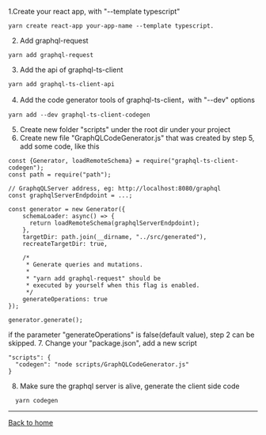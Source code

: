 1.Create your react app, with "--template typescript"
```
yarn create react-app your-app-name --template typescript.
```
2. Add graphql-request
```
yarn add graphql-request
```
3. Add the api of graphql-ts-client

```
yarn add graphql-ts-client-api
```
4. Add the code generator tools of graphql-ts-client，with "--dev" options

```
yarn add --dev graphql-ts-client-codegen   
```
5. Create new folder "scripts" under the root dir under your project
6. Create new file "GraphQLCodeGenerator.js" that was created by step 5,
  add some code, like this
```
const {Generator, loadRemoteSchema} = require("graphql-ts-client-codegen");
const path = require("path");

// GraphqQLServer address, eg: http://localhost:8080/graphql
const graphqlServerEndpdoint = ...; 

const generator = new Generator({
    schemaLoader: async() => {
      return loadRemoteSchema(graphqlServerEndpdoint);
    },
    targetDir: path.join(__dirname, "../src/generated"),
    recreateTargetDir: true,

    /*
     * Generate queries and mutations.
     *
     * "yarn add graphql-request" should be 
     * executed by yourself when this flag is enabled.
     */
    generateOperations: true
});

generator.generate();

```
  if the parameter "generateOperations" is false(default value), step 2 can be skipped.
7. Change your "package.json", add a new script
```
"scripts": {
  "codegen": "node scripts/GraphQLCodeGenerator.js"
}
```
8. Make sure the graphql server is alive, generate the client side code
```
  yarn codegen
```

____________________

[Back to home](https://github.com/babyfish-ct/graphql-ts-client)